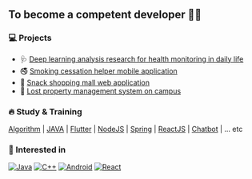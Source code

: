## To become a competent developer 👩‍💻

### 💻 Projects
- 🩺 [Deep learning analysis research for health monitoring in daily life](https://github.com/KW-Semicolon/Android)
- 🚭 [Smoking cessation helper mobile application](https://github.com/lamlyg/dr24-android)
- 🛒 [Snack shopping mall web application](https://github.com/lamlyg/Hansel-and-Gretel)
- 🏫 [Lost property management system on campus](https://github.com/lamlyg/Mulcam-TeamProject)

### 🔥 Study & Training
[Algorithm](https://github.com/lamlyg/Algorithm) | [JAVA](https://github.com/lamlyg/java_practice) | [Flutter](https://github.com/lamlyg/Netflix) | [NodeJS](https://github.com/lamlyg/basic-web-node) | [Spring](https://github.com/lamlyg/spring-board-project) | [ReactJS](https://github.com/lamlyg/Pokebook-app) | [Chatbot](https://github.com/lamlyg/Chatbot-w-python) | ... etc

### 🌊 Interested in
[![Java](https://img.shields.io/badge/Java-orange?style=flat&logo=java&logoColor=white&link=https://github.com/lamlyg)](https://github.com/lamlyg) [![C++](https://img.shields.io/badge/-C/C%2B%2B-%2300599C?style=flat&logo=C%2B%2B&logoColor=ffffff)](https://github.com/lamlyg) [![Android](https://img.shields.io/badge/Android-green?style=flat&logo=android&logoColor=white&link=https://github.com/lamlyg)](https://github.com/lamlyg) [![React](https://img.shields.io/badge/-React-black?style=flat&logo=react&link=https://github.com/lamlyg)](https://github.com/lamlyg) 


<!--

### 🌼 I’m currently studying
- Algorithm
- App development
- Engineer Information Processing Study
- Certified Software Test Specialist Study
- GAIQ Study
<br/>
... etc

**lamlyg/lamlyg** is a ✨ _special_ ✨ repository because its `README.md` (this file) appears on your GitHub profile.

Here are some ideas to get you started:

- 🔭 I’m currently working on ...
- 🌱 I’m currently learning ...
- 👯 I’m looking to collaborate on ...
- 🤔 I’m looking for help with ...
- 💬 Ask me about ...
- 📫 How to reach me: ...
- 😄 Pronouns: ...
- ⚡ Fun fact: ...
-->
